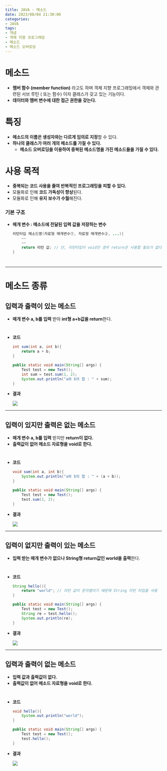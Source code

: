 ```yaml
---
title: JAVA - 메소드
date: 2023/08/04 21:30:00
categories:
- JAVA
tags:
- 개념
- 객체 지향 프로그래밍
- 메소드
- 메소드 오버로딩
---
```


# 메소드

- **멤버 함수 (member function)** 라고도 하며 객체 지향 프로그래밍에서 객체와 관련된 서브 루틴 ( 또는 함수) 이자 클래스가 갖고 있는 기능이다.
- **데이터와 멤버 변수에 대한 접근 권한을 갖는다.**

# 특징

- **메소드의 이름은 생성자와는 다르게 임의로 지정**할 수 있다.
- **하나의 클래스가 여러 개의 메소드를 가질 수 있다.**
    - **메소드 오버로딩을 이용하여 중복된 메소드명을 가진 메소드들을 가질 수 있다.**

# 사용 목적

- **중복되는 코드 사용을 줄여 반복적인 프로그래밍을 피할 수 있다.**
- 모듈화로 인해 **코드 가독성이 향상**된다.
- 모듈화로 인해 **유지 보수가 수월**해진다.

### 기본 구조

- **매개 변수 : 메소드에 전달된 입력 값을 저장하는 변수**
    ```java
    리턴타입 메소드명(자료형 매개변수①, 자료형 매개변수②, ...){
        ~~
        ~~
        return 리턴 값; // 단, 리턴타입이 void인 경우 return은 사용할 필요가 없다.
    }
    ```
#
---

# 메소드 종류

## 입력과 출력이 있는 메소드

- **매개 변수 a, b를 입력** 받아 **int형  a+b값을 return**한다.
#
- **코드**
    
    ```java
    int sum(int a, int b){
    	return a + b;
    }
    
    public static void main(String[] args) {
    	Test test = new Test();
    	int sum = test.sum(1, 2);
    	System.out.println("a와 b의 합 : " + sum);
    }
    ```
    
- **결과**
    
    ![](/Images/2023/08/JAVA-메소드/Untitled.png)
    

---

## 입력이 있지만 출력은 없는 메소드

- **매개 변수 a, b를 입력** 받지만 **return이 없다.**
- **출력값이 없어 메소드 자료형을 void로 한다.**
#
- **코드**
    
    ```java
    void sum(int a, int b){
    	System.out.println("a와 b의 합 : " + (a + b));
    }
    
    public static void main(String[] args) {
    	Test test = new Test();
    	test.sum(1, 2);
    }
    ```
    
- **결과**
    
    ![](/Images/2023/08/JAVA-메소드/Untitled%201.png)
    

---

## 입력이 없지만 출력이 있는 메소드

- **입력 받는 매개 변수가 없으나 String형 return값인 world을 출력**한다.
#
- **코드**
    
    ```java
    String hello(){
    	return "world"; // 리턴 값이 문자열이기 때문에 String 리턴 타입을 사용
    }
    
    public static void main(String[] args) {
    	Test test = new Test();
    	String re = test.hello();
    	System.out.println(re);
    }
    ```
    
- **결과**
    
    ![](/Images/2023/08/JAVA-메소드/Untitled%202.png)
    

---

## 입력과 출력이 없는 메소드

- **입력 값과 출력값이 없다.**
- **출력값이 없어 메소드 자료형을 void로 한다.**
#
- **코드**
    
    ```java
    void hello(){
    	System.out.println("world");
    }
    
    public static void main(String[] args) {
    	Test test = new Test();
    	test.hello();
    }
    ```
    
- **결과**
    
    ![](/Images/2023/08/JAVA-메소드/Untitled%203.png)